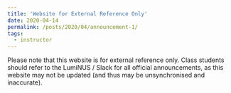 ```yaml
---
title: 'Website for External Reference Only'
date: 2020-04-14
permalink: /posts/2020/04/announcement-1/
tags:
  - instructor
---
```


Please note that this website is for external reference only.  Class students should refer to the LumiNUS / Slack for all official announcements, as this website may not be updated (and thus may be unsynchronised and inaccurate).
